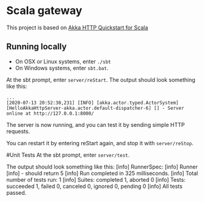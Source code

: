 # Scala gateway 
This project is based on [Akka HTTP Quickstart for Scala](https://developer.lightbend.com/guides/akka-http-quickstart-scala/)
## Running locally

- On OSX or Linux systems, enter `./sbt`
- On Windows systems, enter `sbt.bat`.

At the sbt prompt, enter `server/reStart`.
The output should look something like this:
```
...
[2020-07-13 20:52:30,231] [INFO] [akka.actor.typed.ActorSystem] [HelloAkkaHttpServer-akka.actor.default-dispatcher-6] [] - Server online at http://127.0.0.1:8000/
```
The server is now running, and you can test it by sending simple HTTP requests.

You can restart it by entering reStart again, and stop it with `server/reStop`. 


#Unit Tests
At the sbt prompt, enter `server/test`.

The output should look something like this:
[info] RunnerSpec:
[info] Runner
[info] - should return 5
[info] Run completed in 325 milliseconds.
[info] Total number of tests run: 1
[info] Suites: completed 1, aborted 0
[info] Tests: succeeded 1, failed 0, canceled 0, ignored 0, pending 0
[info] All tests passed.



